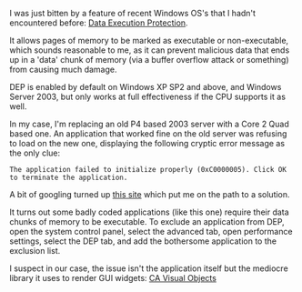 I was just bitten by a feature of recent Windows OS's that I hadn't encountered
before: [Data Execution Protection](http://en.wikipedia.org/wiki/Data_Execution_Prevention).

It allows pages of memory to be marked as executable or non-executable, which
sounds reasonable to me, as it can prevent malicious data that ends up in a
'data' chunk of memory (via a buffer overflow attack or something) from
causing much damage.

DEP is enabled by default on Windows XP SP2 and above, and Windows Server 2003,
but only works at full effectiveness if the CPU supports it as well.

In my case, I'm replacing an old P4 based 2003 server with a Core 2 Quad based
one. An application that worked fine on the old server was refusing to load on
the new one, displaying the following cryptic error message as the only clue:

    The application failed to initialize properly (0xC0000005). Click OK to terminate the application.

A bit of googling turned up [this
site](http://www.updatexp.com/0xC0000005.html) which put me on the path to a
solution.

It turns out some badly coded applications (like this one) require their data
chunks of memory to be executable. To exclude an application from DEP, open the
system control panel, select the advanced tab, open performance settings,
select the DEP tab, and add the bothersome application to the exclusion list.

I suspect in our case, the issue isn't the application itself but the mediocre
library it uses to render GUI widgets: [CA Visual
Objects](http://www.cavo.com/)
